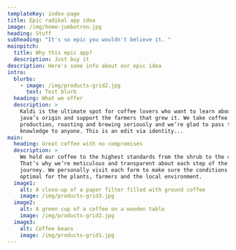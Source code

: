 ```yaml
---
templateKey: index-page
title: Epic radikal app idea
image: /img/home-jumbotron.jpg
heading: Stuff
subheading: "It's so epic you wouldn't believe it. "
mainpitch:
  title: Why this epic app?
  description: Just buy it
description: Here's some info about our epic idea
intro:
  blurbs:
    - image: /img/products-grid2.jpg
      text: Test blurb
  heading: What we offer
  description: >
    Kaldi is the ultimate spot for coffee lovers who want to learn about their
    java’s origin and support the farmers that grew it. We take coffee
    production, roasting and brewing seriously and we’re glad to pass that
    knowledge to anyone. This is an edit via identity...
main:
  heading: Great coffee with no compromises
  description: >
    We hold our coffee to the highest standards from the shrub to the cup.
    That’s why we’re meticulous and transparent about each step of the coffee’s
    journey. We personally visit each farm to make sure the conditions are
    optimal for the plants, farmers and the local environment.
  image1:
    alt: A close-up of a paper filter filled with ground coffee
    image: /img/products-grid3.jpg
  image2:
    alt: A green cup of a coffee on a wooden table
    image: /img/products-grid2.jpg
  image3:
    alt: Coffee beans
    image: /img/products-grid1.jpg
---
```

